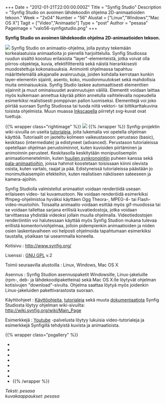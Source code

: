 +++
Date = "2012-01-21T22:00:00.000Z"
Title = "Synfig Studio"
Description = "Synfig Studio on avoimen lähdekoodin ohjelma 2D-animaatioiden tekoon."
Week = "2x04"
Number = "56"
Alustat = ["Linux","Windows","Mac OS X"]
Tagit = ["Video","Animaatio"]
Type = "post"
Author = "pesasa"
Pageimage = "valo56-synfigstudio.png"
+++


**Synfig Studio on avoimen lähdekoodin ohjelma 2D-animaatioiden
tekoon.**

![ ](/images/valo56-synfigstudio.png "fig:valo56-synfigstudio.png") Synfig Studio
on animaatio-ohjelma, jolla pystyy tekemään korkealaatuisia animaatioita
jo pienellä harjoittelulla. Synfig Studiossa ruudun sisältö koostuu
erilaisista "layer"-elementeistä, jotka voivat olla piirros-objekteja,
kuvia, efektifilttereitä sekä näistä hierarkkisesti muodostettuja
kokonaisuuksia. Animointi ohjelmassa tapahtuu määrittelemällä
aikajanalle avainruutuja, joiden kohdalla kerrotaan kunkin
layer-elementin sijainti, asento, koko, muodonmuutokset sekä mahdollisia
muita ominaisuuksia. Synfig Studio laskee automaattisesti elementtien
sijainnit ja muut ominaisuudet avainruutujen välillä. Elementit voidaan
laittaa myös kulkemaan annettua käyrää pitkin annetulla vaihtelevalla
nopeudella esimerkiksi realistisesti pomppivan pallon luomiseksi.
Elementtejä voi joko piirtää suoraan Synfig Studiossa tai tuoda niitä
vektori- tai bittikarttakuvina toisista ohjelmista. Muun muassa
[Inkscapella](Inkscape "wikilink") piirretyt svg-kuvat ovat tuettuja.

{{% wrapper class="rightimage" %}}
![ ](/images/pomppivat_pallot.gif "fig:Pomppivat pallot.gif")
{{% /wrapper %}}
Synfig-projektin wiki-sivuilla on useita
[tutorialeja](http://wiki.synfig.org/wiki/Category:Tutorials), joita
lukemalla voi opetella ohjelman käyttöä. Tutoriaalit on jaoteltu kolmeen
vaikeustasoon: perustaso (basic), keskitaso (intermediate) ja edistyneet
(advanced). Perustason tutorialeissa opetellaan ohjelman perustoiminnot,
kuten kuvioiden piirtäminen ja animoinnin perusteet. Keskitasolla
keskitytään monipuolisempiin animaatiomenetelmiin, kuten [huulien
synkronointiin](http://wiki.synfig.org/wiki/Doc:Lipsync) puheen kanssa
sekä
[pala-animaatioihin](http://wiki.synfig.org/wiki/Doc:Cut-out_Animation),
joissa hahmot koostetaan toisissaan kiinni olevista osista, kuten
vartalo, raajat ja pää. Edistyneissä tutorialeissa päästään jo
monimutkaisempiin efekteihin, kuten realistisen näköiseen sateeseen ja
kamera-ajoihin.

Synfig Studiolla valmistellut animaatiot voidaan renderöidä useaan
erilaiseen video- tai kuvamuotoon. Ne voidaan renderöidä esimerkiksi
ffmpeg-ohjelmistoa hyväksi käyttäen Ogg Theora-, MPEG-4- tai
Flash-video-muotoihin. Toisaalta animaatio voidaan esittää myös
gif-muodossa tai se voidaan tallettaa sarjana erillisiä kuvatiedostoja,
jotka voidaan tarvittaessa yhdistää videoksi jollain muulla ohjelmalla.
Videotiedostojen renderöintiin voi halutessaan käyttää myös Synfig
Studion mukana tulevaa erillistä komentoriviohjelmaa, jolloin
pidempienkin animaatioiden ja niiden osien laskentavaiheen voi helposti
ohjelmoida tapahtumaan esimerkiksi taustalla, yöaikaan tai useammalla
koneella.

Kotisivu
:   <http://www.synfig.org/>

Lisenssi
:   [GNU GPL](GNU_GPL) v.2

Toimii seuraavilla alustoilla
:   Linux, Windows, Mac OS X

Asennus
:   Synfig Studion asennuspaketit Windowsille, Linux-jakeluille (rpm-,
    deb- ja lähdekoodipaketteina) sekä Mac OS X:lle löytyvät ohjelman
    kotisivujen "download"-sivulta. Ohjelma saattaa löytyä myös
    joidenkin Linux-jakeluiden pakettivarastosta suoraan.

Käyttöohjeet
:   [Käyttöohjeita](http://wiki.synfig.org/wiki/Category:Manual),
    [tutorialeja](http://wiki.synfig.org/wiki/Category:Tutorials) sekä
    muuta
    [dokumentaatiota](http://wiki.synfig.org/wiki/User_Documentation)
    Synfig Studiosta löytyy ohjelman wiki-sivuilta:
    <http://wiki.synfig.org/wiki/Main_Page>

Esimerkkejä
:   [Youtube](https://www.youtube.com/results?search_query=synfig)
    -palvelusta löytyy lukuisia video-tutorialeja ja esimerkkejä
    Synfigillä tehdyistä kuvista ja animaatioista.

{{% wrapper class="psgallery" %}}
-   [ ](/images/synfigstudio-1.png)
-   [ ](/images/synfigstudio-2.png)
-   [ ](/images/synfigstudio-3.png)
-   [ ](/images/synfigstudio-4.png)
-   [ ](/images/synfigstudio-5.png)
-   [ ](/images/synfigstudio-6.png)
-   [ ](/images/synfigstudio-7.png)
-   [ ](/images/synfigstudio-8.png)
{{% /wrapper %}}

*Teksti: pesasa* <br />
*kuvakaappaukset: pesasa*


